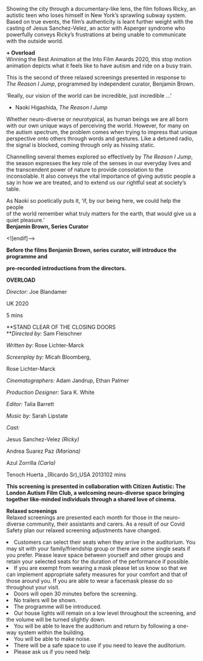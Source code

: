 
Showing the city through a documentary-like lens, the film follows Ricky, an autistic teen who loses himself in New York’s sprawling subway system. Based on true events, the film’s authenticity is leant further weight with the casting of Jesus Sanchez-Velez, an actor with Asperger syndrome who powerfully conveys Ricky’s frustrations at being unable to communicate with the outside world.

**+ Overload**<br>
Winning the Best Animation at the Into Film Awards 2020, this stop motion animation depicts what it feels like to have autism and ride on a busy train.

This is the second of three relaxed screenings presented in response to  
_The Reason I Jump_, programmed by independent curator, Benjamin Brown.

‘Really, our vision of the world can be incredible, just incredible …’  
- Naoki Higashida, _The Reason I Jump_

Whether neuro-diverse or neurotypical, as human beings we are all born with our own unique ways of perceiving the world. However, for many on the autism spectrum, the problem comes when trying to impress that unique perspective onto others through words and gestures. Like a detuned radio, the signal is blocked, coming through only as hissing static.

Channelling several themes explored so effectively by _The Reason I Jump_, the season expresses the key role of the senses in our everyday lives and the transcendent power of nature to provide consolation to the inconsolable. It also conveys the vital importance of giving autistic people a say in how we are treated, and to extend us our rightful seat at society’s table.

As Naoki so poetically puts it, ‘if, by our being here, we could help the people  
of the world remember what truly matters for the earth, that would give us a  quiet pleasure.’<br>
**Benjamin Brown, Series Curator**<br>

<![endif]-->

**Before the films Benjamin Brown, series curator, will introduce the programme and**

**pre-recorded introductions from the directors.**

**OVERLOAD**

_Director:_ Joe Blandamer

UK 2020

5 mins

**STAND CLEAR OF THE CLOSING DOORS  
**_Directed by:_ Sam Fleischner

_Written by:_ Rose Lichter-Marck

_Screenplay by:_ Micah Bloomberg,

Rose Lichter-Marck

_Cinematographers:_ Adam Jandrup, Ethan Palmer

_Production Designer:_ Sara K. White

_Editor:_ Talia Barrett

_Music by:_ Sarah Lipstate

_Cast:_

Jesus Sanchez-Velez _(Ricky)_

Andrea Suarez Paz _(Mariana)_

Azul Zorrilla _(Carla)_

Tenoch Huerta _(Ricardo Sr)_USA 2013102 mins

**This screening is presented in collaboration with Citizen Autistic: The London Autism Film Club, a welcoming neuro-diverse space bringing together like-minded individuals through a shared love of cinema.**

**Relaxed screenings**<br>
Relaxed screenings are presented each month for those in the neuro-diverse community, their assistants and carers. As a result of our Covid Safety plan our relaxed screening adjustments have changed.

<li>Customers can select their seats when they arrive in the auditorium. You may sit with your family/friendship group or there are some single seats if you prefer. Please leave space between yourself and other groups and retain your selected seats for the duration of the performance if possible.

<li>If you are exempt from wearing a mask please let us know so that we can implement appropriate safety measures for your comfort and that of those around you. If you are able to wear a facemask please do so throughout your visit.

<li>Doors will open 30 minutes before the screening.

<li>No trailers will be shown.

<li>The programme will be introduced.

<li>Our house lights will remain on a low level throughout the screening, and the volume will be turned slightly down.

<li>You will be able to leave the auditorium and return by following a one-way system within the building.

<li>You will be able to make noise.

<li>There will be a safe space to use if you need to leave the auditorium.

<li>Please ask us if you need help
<!--stackedit_data:
eyJoaXN0b3J5IjpbOTMxMDkyMzM4LDE5NDE2OTg5NjUsNzMwOT
k4MTE2XX0=
-->